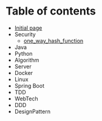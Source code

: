 # Table of contents

* [Initial page](README.md)
* Security
  * [one\_way\_hash\_function](security/2018-04-17.md)
* Java
* Python
* Algorithm
* Server
* Docker
* Linux
* Spring Boot
* TDD
* WebTech
* DDD
* DesignPattern

